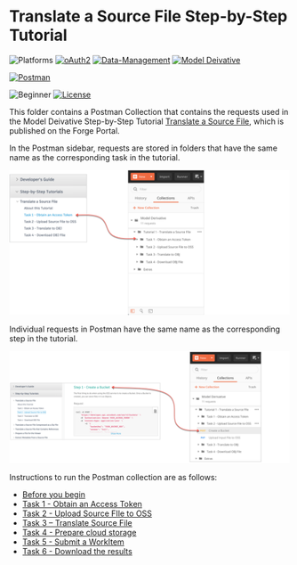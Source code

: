 # Translate a Source File Step-by-Step Tutorial

![Platforms](https://img.shields.io/badge/Web-Windows|MacOS-lightgray.svg)
[![oAuth2](https://img.shields.io/badge/Authentication-v1-green.svg)](http://developer.autodesk.com/)
[![Data-Management](https://img.shields.io/badge/Data%20Management-v2-green.svg)](http://developer.autodesk.com/)
[![Model Deivative](https://img.shields.io/badge/Model%20Derivative-v2-green.svg)](http://developer.autodesk.com/)

[![Postman](https://img.shields.io/badge/Postman-v7-orange.svg)](https://www.getpostman.com/)


![Beginner](https://img.shields.io/badge/Level-Beginner-green.svg)
[![License](https://img.shields.io/:license-MIT-blue.svg)](http://opensource.org/licenses/MIT)

This folder contains a Postman Collection that contains the requests used in the Model Deivative Step-by-Step Tutorial [Translate a Source File](https://forge.autodesk.com/en/docs/design-automation/v3/tutorials/3dsmax/), which is published on the Forge Portal. 

In the Postman sidebar, requests are stored in folders that have the same name as the corresponding task in the tutorial.

![Forge portal menu to Postman](images/forge_portal_menu_2_postman_menu_01.png "Forge portal task to Postman mapping")

Individual requests in Postman have the same name as the corresponding step in the tutorial.

![Forge portal steps to Postman](images/forge_portal_menu_2_postman_menu_02.png "Forge portal task to Postman mapping")

Instructions to run the Postman collection are as follows:

- [Before you begin](instructions/before_you_begin.md)
- [Task 1 - Obtain an Access Token](instructions/task-1.md)
- [Task 2 - Upload Source FIle to OSS](instructions/task-2.md)
- [Task 3 – Translate Source File](instructions/task-3.md)
- [Task 4 - Prepare cloud storage](instructions/task-4.md)
- [Task 5 - Submit a WorkItem](instructions/task-5.md)
- [Task 6 - Download the results](instructions/task-6.md)







